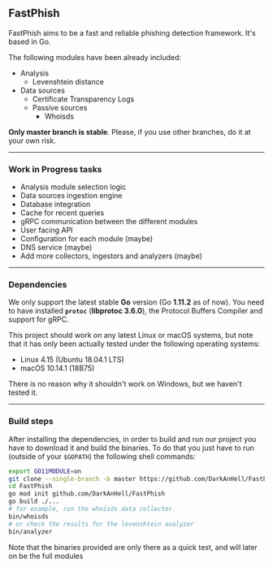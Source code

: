 ## FastPhish

FastPhish aims to be a fast and reliable phishing detection framework. It's based in Go.

The following modules have been already included:

- Analysis
  - Levenshtein distance
- Data sources
  - Certificate Transparency Logs
  - Passive sources
    - Whoisds

**Only master branch is stable**. Please, if you use other branches, do it at your own risk.



---

### Work in Progress tasks

- Analysis module selection logic
- Data sources ingestion engine
- Database integration
- Cache for recent queries
- gRPC communication between the different modules
- User facing API
- Configuration for each module (maybe)
- DNS service (maybe)
- Add more collectors, ingestors and analyzers (maybe)



---

### Dependencies

We only support the latest stable **Go** version (Go **1.11.2** as of now). You need to have installed **`protoc`** (**libprotoc 3.6.0**), the Protocol Buffers Compiler and support for gRPC.

This project should work on any latest Linux or macOS systems, but note that it has only been actually tested under the following operating systems:

- Linux 4.15 (Ubuntu 18.04.1 LTS)
- macOS 10.14.1 (18B75)

There is no reason why it shouldn't work on Windows, but we haven't tested it.

---

### Build steps

After installing the dependencies, in order to build and run our project you  have to download it and build the binaries. To do that you just have to run (outside of your `$GOPATH`) the following shell commands:

```sh
export GO11MODULE=on
git clone --single-branch -b master https://github.com/DarkAnHell/FastPhish
cd FastPhish
go mod init github.com/DarkAnHell/FastPhish
go build ./...
# for example, run the whoisds data collector.
bin/whoisds
# or check the results for the levenshtein analyzer
bin/analyzer
```

Note that the binaries provided are only there as a quick test, and will later on be the full modules
